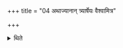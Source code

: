 +++
title = "04 अथाज्यानान् त्र्यार्षेयः वैश्वामित्र"

+++

<details><summary>थिते</summary>

4. Now there are three R̥ṣis of the Ajas. (The Hotr̥ says) O Vaiśvāmitra, Mādhucchandasa, Ājya (The Adhvaryu says): In the manner of Aja, Madhucchandas, Viśvāmitra. 
</details>
